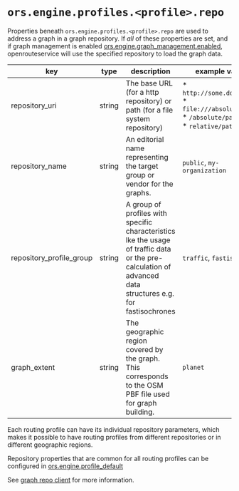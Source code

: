 # `ors.engine.profiles.<profile>.repo`

Properties beneath `ors.engine.profiles.<profile>.repo` are used to address a graph in a graph repository.
If *all* of these properties are set,
and if graph management is
enabled [ors.engine.graph_management.enabled](/run-instance/configuration/engine/graph-management.md),
openrouteservice will use the specified repository to load the graph data.

| key                      | type   | description                                                                                                                                                | example values                                                                                        |
|--------------------------|--------|------------------------------------------------------------------------------------------------------------------------------------------------------------|-------------------------------------------------------------------------------------------------------|
| repository_uri           | string | The base URL (for a http repository) or path (for a file system repository)                                                                                | * `http://some.domain.ors`<br/>* `file:///absolute/path`<br/>* `/absolute/path`<br/>* `relative/path` |
| repository_name          | string | An editorial name representing the target group or vendor for the graphs.                                                                                  | `public`, `my-organization`                                                                           |
| repository_profile_group | string | A group of profiles with specific characteristics lke the usage of traffic data or the pre-calculation of advanced data structures e.g. for fastisochrones | `traffic`, `fastiso`                                                                                  |             
| graph_extent             | string | The geographic region covered by the graph. This corresponds to the OSM PBF file used for graph building.                                                  | `planet`                                                                                              |

Each routing profile can have its individual repository parameters,
which makes it possible to have routing profiles from different repositories
or in different geographic regions.

Repository properties that are common for all routing profiles can be configured
in [ors.engine.profile_default](/run-instance/configuration/engine/index.md)

See [graph repo client](/technical-details/graph-repo-client/) for more information.
